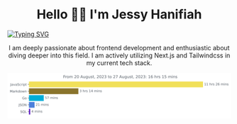 <h1 align="center">Hello 👋🏻 I'm Jessy Hanifiah</h1>
<a href="https://git.io/typing-svg"><img src="https://readme-typing-svg.herokuapp.com?font=Fira+Code&size=18&pause=1000&color=F0DB4F&center=true&width=435&lines=I'm+a+Frontend+Enthusiast" alt="Typing SVG" /></a>
<p align="center">I am deeply passionate about frontend development and enthusiastic about diving deeper into this field. I am actively utilizing Next.js and Tailwindcss in my current tech stack.</p>

<img
  src="https://github.com/jeeehaan/jeeehaan/blob/main/images/stat.svg"
  alt="Jeeehaan"
/>
